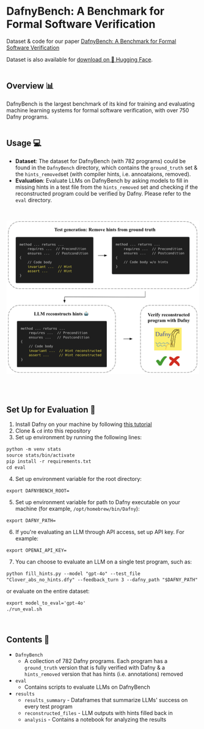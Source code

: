 # DafnyBench: A Benchmark for Formal Software Verification

Dataset & code for our paper [DafnyBench: A Benchmark for Formal Software Verification]()
<br>

Dataset is also available for [download on 🤗 Hugging Face](https://huggingface.co/datasets/wendy-sun/DafnyBench).
<br><br>

## Overview 📊

DafnyBench is the largest benchmark of its kind for training and evaluating machine learning systems for formal software verification, with over 750 Dafny programs.
<br><br>


## Usage 💻

- <b>Dataset</b>: The dataset for DafnyBench (with 782 programs) could be found in the `DafnyBench` directory, which contains the `ground_truth` set & the `hints_removed`set (with compiler hints, i.e. annoataions, removed).
- <b>Evaluation</b>: Evaluate LLMs on DafnyBench by asking models to fill in missing hints in a test file from the `hints_removed` set and checking if the reconstructed program could be verified by Dafny. Please refer to the `eval` directory.
<br>


<p align="center">
  <img src="assets/task_overview.png" width="600px"/>
</p>
<br><br>



## Set Up for Evaluation 🔧

1. Install Dafny on your machine by following [this tutorial](https://dafny.org/dafny/Installation)
2. Clone & `cd` into this repository
3. Set up environment by running the following lines:
```
python -m venv stats
source stats/bin/activate
pip install -r requirements.txt
cd eval
```
4. Set up environment variable for the root directory:
```
export DAFNYBENCH_ROOT=
```
5. Set up environment variable for path to Dafny executable on your machine (for example, `/opt/homebrew/bin/Dafny`):
```
export DAFNY_PATH=
```
6. If you're evaluating an LLM through API access, set up API key. For example:
```
export OPENAI_API_KEY=
```
7. You can choose to evaluate an LLM on a single test program, such as:
```
python fill_hints.py --model "gpt-4o" --test_file "Clover_abs_no_hints.dfy" --feedback_turn 3 --dafny_path "$DAFNY_PATH"
```
or evaluate on the entire dataset:
```
export model_to_eval='gpt-4o'
./run_eval.sh
```
<br>


## Contents 📁

- `DafnyBench`
  - A collection of 782 Dafny programs. Each program has a `ground_truth` version that is fully verified with Dafny & a `hints_removed` version that has hints (i.e. annotations) removed
- `eval`
  - Contains scripts to evaluate LLMs on DafnyBench
- `results`
  - `results_summary` - Dataframes that summarize LLMs' success on every test program
  - `reconstructed_files` - LLM outputs with hints filled back in
  - `analysis` - Contains a notebook for analyzing the results
<br>
